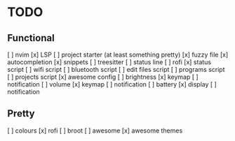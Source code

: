 # TODO

## Functional
  [ ] nvim
    [x] LSP
    [ ] project starter (at least something pretty)
    [x] fuzzy file
    [x] autocompletion
    [x] snippets
    [ ] treesitter
    [ ] status line
  [ ] rofi
    [x] status script
    [ ] wifi script
    [ ] bluetooth script
    [ ] edit files script
    [ ] programs script
    [ ] projects script
  [x] awesome config
  [ ] brightness
    [x] keymap
    [ ] notification
  [ ] volume
    [x] keymap
    [ ] notification
  [ ] battery
    [x] display
    [ ] notification

## Pretty
  [ ] colours
      [x] rofi
      [ ] broot
      [ ] awesome
  [x] awesome themes

